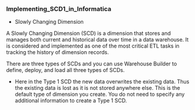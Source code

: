 ### Implementing_SCD1_in_Informatica
* Slowly Changing Dimension

A Slowly Changing Dimension (SCD) is a dimension that stores and manages both current and historical data over time in a data warehouse. It is considered and implemented as one of the most critical ETL tasks in tracking the history of dimension records.

There are three types of SCDs and you can use Warehouse Builder to define, deploy, and load all three types of SCDs.
* Here in the Type 1 SCD the new data overwrites the existing data. Thus the existing data is lost as it is not stored anywhere else. This is the default type of dimension you create. You do not need to specify any additional information to create a Type 1 SCD.

